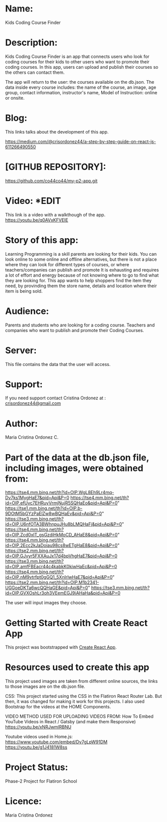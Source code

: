 # Name: 
Kids Coding Course Finder

# Description: 
Kids Coding Course Finder is an app that connects users who look for coding courses for their kids to other users who want to promote their coding courses.  In this app, users can upload and publish their courses so the others can contact them.  

The app will return to the user: the courses available on the db.json. The data inside every course includes: the name of the course, an image, age group, contact information, instructor's name, Model of Instruction: online or onsite.

# Blog: 
This links talks about the development of this app.  

https://medium.com/@crisordonez44/a-step-by-step-guide-on-react-js-611266490550

# [GITHUB REPOSITORY]: 
https://github.com/co44co44/my-p2-app.git

# Video: *******EDIT******
This link is a video with a walkthough of the app. 
https://youtu.be/q0AVxKFVEIE

# Story of this app: 
 Learning Programming is a skill parents are looking for their kids.  You can look online to some online and offline alternatives, but there is not a place where they can look for different types of courses, or where teachers/companies can publish and promote   It is exhausting and requires a lot of effort and energy because of not knowing where to go to find what they are looking for.  This app wants to help shoppers find the item they need, by provinding them the store name, details and location where their item is being sold.  

# Audience:
Parents and students who are looking for a coding course.  Teachers and companies who want to publish and promote their Coding Courses. 

# Server:
This file contains the data that the user will access.


# Support:
If you need support contact Cristina Ordonez at : crisordonez44@gmail.com 

# Author:
Maria Cristina Ordonez C.

# Part of the data at the db.json file, including images, were obtained from:

https://tse4.mm.bing.net/th?id=OIP.WgL8Eh9Lr4mq-Dv7ks1MygHaE7&pid=Api&P=0
https://tse4.mm.bing.net/th?id=OIP.efUvc7EHRuyVrmjNujR5SQHaEo&pid=Api&P=0"
https://tse1.mm.bing.net/th?id=OIP.b-9DOtM5bGYzPaElZw8wBQHaEv&pid=Api&P=0"
https://tse3.mm.bing.net/th?id=OIP.U6nfOTA3BWhnpuJHu8bLMQHaFj&pid=Api&P=0"
https://tse4.mm.bing.net/th?id=OIP.Zcd0xIT_gsGzdiHkMoCD_AHaE8&pid=Api&P=0"
https://tse4.mm.bing.net/th?id=OIP.2Ecc2kJaDoiau98cs8wETgHaE8&pid=Api&P=0"
https://tse2.mm.bing.net/th?id=OIP.GJvyr5FXXAuJx17d4bpVhgHaE7&pid=Api&P=0
https://tse3.mm.bing.net/th?id=OIP.amfFBEacr44c4kabkK0kiwHaEc&pid=Api&P=0
https://tse4.mm.bing.net/th?id=OIP.nM9vtrfpt0gGQ1_5XnIrlwHaE7&pid=Api&P=0"
https://tse2.mm.bing.net/th?id=OIP.M1b2341-UGGoeDKTa6wcQQHaGE&pid=Api&P=0"
https://tse3.mm.bing.net/th?id=OIP.GVXOshLr3oh3VEemEGJ9iAHaHa&pid=Api&P=0

The user will input images they choose. 

# Getting Started with Create React App

This project was bootstrapped with [Create React App](https://github.com/facebook/create-react-app).

# Resources used to create this app
This project used images are taken from different online sources, the links to those images are on the db.json file. 

CSS: This project started using the CSS in the Flatiron React Router Lab.  But then, it was changed for making it work for this projects.  I also used Bootstrap for the videos at the HOME Components. 

VIDEO METHOD USED FOR UPLOADING VIDEOS FROM:
How To Embed YouTube Videos in React / Gatsby (and make them Responsive)
 https://youtu.be/xNRJwmlRBNU

Youtube videos used in Home.js:
https://www.youtube.com/embed/Dv7gLpW91DM 
https://youtu.be/g1J4181W8ss


# Project Status:
Phase-2 Project for Flatiron School

# Licence:
Maria Cristina Ordonez 
